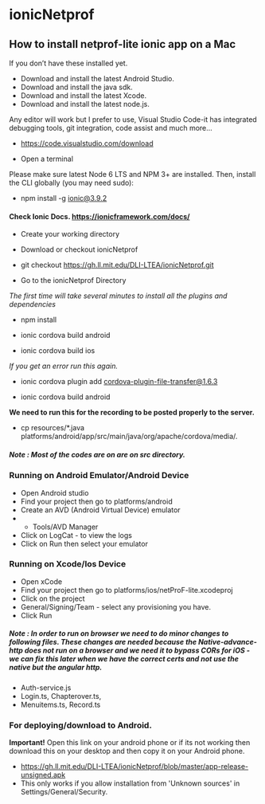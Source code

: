 # ionicNetprof

## How to install netprof-lite ionic app on a Mac

If you don’t have these installed yet. 

- Download and install the latest Android Studio. 
- Download and install the java sdk. 
- Download and install the latest Xcode. 
- Download and install the latest node.js.

Any editor will work but I prefer to use, 
Visual Studio Code-it has integrated debugging tools, git integration, code assist and much more...

- https://code.visualstudio.com/download

- Open a terminal

Please make sure latest Node 6 LTS and NPM 3+ are installed.
Then, install the CLI globally (you may need sudo):

- npm install -g ionic@3.9.2

#### Check Ionic Docs.  https://ionicframework.com/docs/

- Create your working directory

- Download or checkout ionicNetprof

- git checkout https://gh.ll.mit.edu/DLI-LTEA/ionicNetprof.git

- Go to the ionicNetprof Directory

*The first time will take several minutes to install all the plugins and dependencies*

  - npm install

  - ionic cordova build android

  - ionic cordova build ios 

*If you get an error run this again.*

  - ionic cordova plugin add cordova-plugin-file-transfer@1.6.3

  - ionic cordova build android

**We need to run this for the recording to be posted properly to the server.**

  - cp resources/*.java platforms/android/app/src/main/java/org/apache/cordova/media/.

##### *Note :* Most of the codes are on are on src directory.

### Running on Android Emulator/Android Device

- Open Android studio
- Find your project then go to platforms/android
- Create an AVD (Android Virtual Device) emulator
- - Tools/AVD Manager
- Click on LogCat - to view the logs
- Click on Run then select your emulator


### Running on Xcode/Ios Device

- Open xCode
- Find your project then go to platforms/ios/netProF-lite.xcodeproj
- Click on the project
- General/Signing/Team - select any provisioning you have.
- Click Run


##### *Note :* In order to run on browser we need to do minor changes to following files. These changes are needed because the Native-advance-http does not run on a browser and we need it to bypass CORs for iOS - we can fix this later when we have the correct certs and not use the native but the angular http.

- Auth-service.js
- Login.ts, Chapterover.ts,
- Menuitems.ts,  Record.ts

### For deploying/download to Android.

**Important!** Open this link on your android phone or if its not working then download this on your desktop and then copy it on your Android phone. 

- https://gh.ll.mit.edu/DLI-LTEA/ionicNetprof/blob/master/app-release-unsigned.apk
- This only works if you allow installation from 'Unknown sources' in Settings/General/Security.
